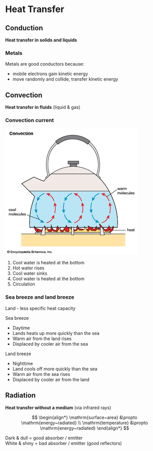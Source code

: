 # Heat Transfer

## Conduction

**Heat transfer in solids and liquids**

### Metals

<p></p>
Metals are good conductors because:

- mobile electrons gain kinetic energy
- move randomly and collide, transfer kinetic energy

## Convection

**Heat transfer in fluids** (liquid & gas)

### Convection current

![Convection current](images/convection-current.png)

1. Cool water is heated at the bottom
2. Hot water rises
3. Cool water sinks
4. Cool water is heated at the bottom
5. Circulation

### Sea breeze and land breeze

Land - less specific heat capacity

<p></p>
Sea breeze

- Daytime
- Lands heats up more quickly than the sea
- Warm air from the land rises
- Displaced by cooler air from the sea

<p></p>
Land breeze

- Nighttime
- Land cools off more quickly than the sea
- Warm air from the sea rises
- Displaced by cooler air from the land

## Radiation

**Heat transfer without a medium** (via infrared rays)

$$
\begin{align*}
  \mathrm{surface~area} &\propto \mathrm{energy~radiated} \\
  \mathrm{temperature} &\propto \mathrm{energy~radiated}
\end{align*}
$$

Dark & dull = good absorber / emitter \
White & shiny = bad absorber / emitter (good reflectors)
